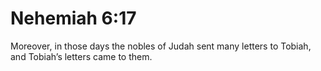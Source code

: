# Nehemiah 6:17

Moreover, in those days the nobles of Judah sent many letters to Tobiah, and Tobiah’s letters came to them.
